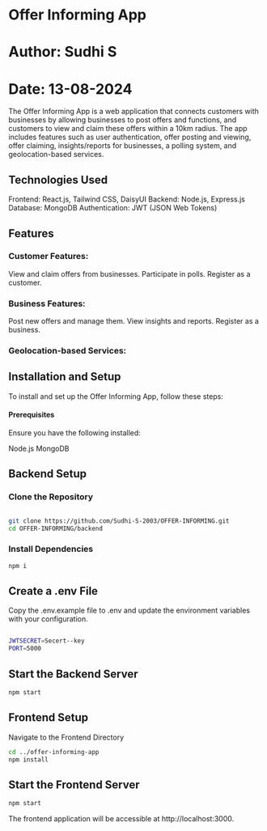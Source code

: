 # Offer Informing App
# Author: Sudhi S
# Date: 13-08-2024

The Offer Informing App is a web application that connects customers with businesses by allowing businesses to post offers and functions, and customers to view and claim these offers within a 10km radius. The app includes features such as user authentication, offer posting and viewing, offer claiming, insights/reports for businesses, a polling system, and geolocation-based services.

## Technologies Used
Frontend: React.js, Tailwind CSS, DaisyUI
Backend: Node.js, Express.js
Database: MongoDB
Authentication: JWT (JSON Web Tokens)
## Features
### Customer Features:

View and claim offers from businesses.
Participate in polls.
Register as a customer.

### Business Features:

Post new offers and manage them.
View insights and reports.
Register as a business.
### Geolocation-based Services:

## Installation and Setup
To install and set up the Offer Informing App, follow these steps:
#### Prerequisites
Ensure you have the following installed:

Node.js
MongoDB 
## Backend Setup
### Clone the Repository

```bash

git clone https://github.com/Sudhi-S-2003/OFFER-INFORMING.git
cd OFFER-INFORMING/backend
```
### Install Dependencies

```bash
npm i
```
## Create a .env File

Copy the .env.example file to .env and update the environment variables with your configuration.

```bash

JWTSECRET=Secert--key
PORT=5000
```
## Start the Backend Server

```bash
npm start
```

## Frontend Setup
Navigate to the Frontend Directory

```bash
cd ../offer-informing-app
npm install
```
## Start the Frontend Server

```bash
npm start
```
The frontend application will be accessible at http://localhost:3000.



